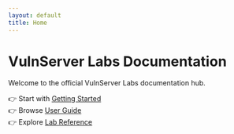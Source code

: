 ```yaml
---
layout: default
title: Home
---
```


# VulnServer Labs Documentation

Welcome to the official VulnServer Labs documentation hub.

👉 Start with [Getting Started](getting-started/)  
👉 Browse [User Guide](user-guide/)  
👉 Explore [Lab Reference](lab-reference/)  
